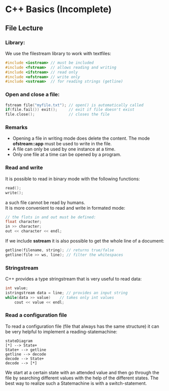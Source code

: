 # C++ Basics (Incomplete)
## File Lecture
### Library:
We use the filestream library to work with textfiles:
```cpp
#include <iostream> // must be included
#include <fstream>  // allows reading and writing
#include <ifstream> // read only
#include <ofstream> // write only
#include <sstream>  // for reading strings (getline)
```
### Open and close a file:
```cpp
fstream file("myfile.txt"); // open() is automatically called
if(file.fail()) exit();     // exit if file doesn't exist
file.close();               // closes the file
```
### Remarks
- Opening a file in writing mode does delete the content. The mode **ofstream::app** must be used to write in the file.<br>
- A file can only be used by one instance at a time.<br>
- Only one file at a time can be opened by a program. 
### Read and write
It is possible to read in binary mode with the following functions:
```cpp
read();
write();
```
a such file cannot be read by humans.<br>
It is more convenient to read and write in formated mode:
```cpp
// the flots in and out must be defined:
float character;
in >> character;
out << character << endl;
```
If we include **sstream** it is also possible to get the whole line of a document:
```cpp
getline(filename, string); // returns true/false
getline(file >> ws, line); // filter the whitespaces
```
### Stringstream
C++ provides a type stringstream that is very useful to read data:
```cpp
int value;
istringstream data = line; // provides an input string
while(data >> value)    // takes only int values
    cout << value << endl;
```
### Read a configuration file
To read a configuration file (file that always has the same structure) it can be very helpful to implement a reading-statemachine:
```mermaid
stateDiagram
[*] --> State+
State+ --> getline
getline --> decode
decode --> State+
decode --> [*]
```
We start at a certain state with an attended value and then go through the file by searching different values with the help of the different states. The best way to realize such a Statemachine is with a switch-statement. 
